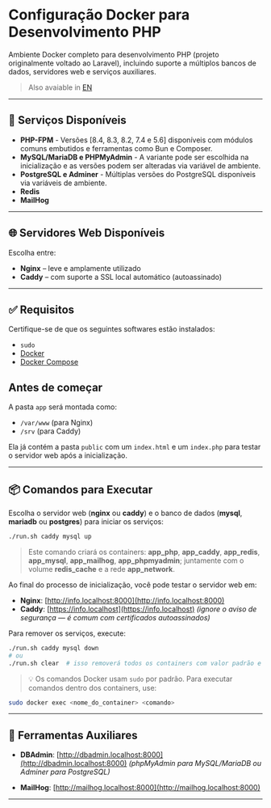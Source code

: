 
# Configuração Docker para Desenvolvimento PHP

Ambiente Docker completo para desenvolvimento PHP (projeto originalmente voltado ao Laravel), incluindo suporte a múltiplos bancos de dados, servidores web e serviços auxiliares.

> Also avaiable in [EN](./README.md)

---

## 🔧 Serviços Disponíveis

- **PHP-FPM** - Versões [8.4, 8.3, 8.2, 7.4 e 5.6] disponíveis com módulos comuns embutidos e ferramentas como Bun e Composer.
- **MySQL/MariaDB e PHPMyAdmin** - A variante pode ser escolhida na inicialização e as versões podem ser alteradas via variável de ambiente.
- **PostgreSQL e Adminer** - Múltiplas versões do PostgreSQL disponíveis via variáveis de ambiente.
- **Redis**
- **MailHog**

---

## 🌐 Servidores Web Disponíveis

Escolha entre:

- **Nginx** – leve e amplamente utilizado
- **Caddy** – com suporte a SSL local automático (autoassinado)

---

## ✅ Requisitos

Certifique-se de que os seguintes softwares estão instalados:

- `sudo`
- [Docker](https://docs.docker.com/engine/install/)
- [Docker Compose](https://docs.docker.com/compose/install/)

## Antes de começar

A pasta `app` será montada como:

- `/var/www` (para Nginx)
- `/srv` (para Caddy)

Ela já contém a pasta `public` com um `index.html` e um `index.php` para testar o servidor web após a inicialização.

---

## 📦 Comandos para Executar

Escolha o servidor web (**nginx** ou **caddy**) e o banco de dados (**mysql**, **mariadb** ou **postgres**) para iniciar os serviços:

```bash
./run.sh caddy mysql up
```
> Este comando criará os containers: **app_php**, **app_caddy**, **app_redis**, **app_mysql**, **app_mailhog**, **app_phpmyadmin**; juntamente com o volume **redis_cache** e a rede **app_network**.

Ao final do processo de inicialização, você pode testar o servidor web em:

- **Nginx**: [http://info.localhost:8000](http://info.localhost:8000)
- **Caddy**: [https://info.localhost](https://info.localhost) _(ignore o aviso de segurança — é comum com certificados autoassinados)_

Para remover os serviços, execute:

```bash
./run.sh caddy mysql down
# ou
./run.sh clear  # isso removerá todos os containers com valor padrão e perguntará se deseja limpar o cache.
```

> 💡 Os comandos Docker usam `sudo` por padrão. Para executar comandos dentro dos containers, use:

```bash
sudo docker exec <nome_do_container> <comando>
```

---

## 🧪 Ferramentas Auxiliares

- **DBAdmin**: [http://dbadmin.localhost:8000](http://dbadmin.localhost:8000) _(phpMyAdmin para MySQL/MariaDB ou Adminer para PostgreSQL)_

- **MailHog**: [http://mailhog.localhost:8000](http://mailhog.localhost:8000)

---
